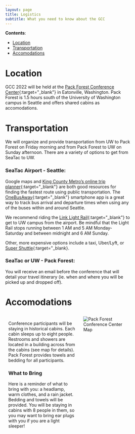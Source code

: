 ```yaml
---
layout: page
title: Logistics
subtitle: What you need to know about the GCC
---
```

__Contents__:
- [Location](#Location)
- [Transportation](#Transportation)
- [Accomodations](#Accomodations)


# Location

GCC 2022 will be held at the [Pack Forest Conference Center](https://www.packforest.org/index.html){:target="_blank"} in Eatonville, Washington. Pack Forest is 1.5 hours south of the University of Washington campus in Seattle and offers shared cabins as accomodations.

# Transportation

We will organize and provide transportation from UW to Pack Forest on Friday morning and from Pack Forest to UW on Sunday afternoon. There are a variety of options to get from SeaTac to UW.

### SeaTac Airport - Seattle:

Google maps and [King County Metro’s online trip planner](http://tripplanner.kingcounty.gov/){:target="_blank"} are both good resources for finding the fastest route using public transportation. The [OneBusAway](http://onebusaway.org/){:target="_blank"} smartphone app is a great way to track bus arrival and departure times when using any of the buses within and around Seattle.

We recommend riding the [Link Light Rail](http://www.soundtransit.org/rider-guide/link-light-rail){:target="_blank"} to get to UW campus from the airport. Be mindful that the Light Rail stops running between 1 AM and 5 AM Monday-Saturday and between midnight and 6 AM Sunday.

Other, more expensive options include a taxi, Uber/Lyft, or [Super Shuttle](http://www.shuttlefare.com/seattle_tacoma_airport_shuttle_sea){:target="_blank}.

### SeaTac or UW - Pack Forest:

You will receive an email before the conference that will detail your travel itinerary (ie. when and where you will be picked up and dropped off).

<style>
* {
  box-sizing: border-box;
}

/* Create two unequal columns that floats next to each other */
.column {
  float: left;
  padding: 10px;
}

.left {
  width: 60%;
}

.right {
  width: 40%;
}

/* Clear floats after the columns */
.row:after {
  content: "";
  display: table;
  clear: both;
}
</style>
</head>
<body>

<h1>Accomodations</h1>

<div class="row">
  <div class="column left" style="background-color: site.page-col;">
    <p>Conference participants will be staying in historical cabins. Each cabin sleeps up to eight people. Restrooms and showers are located in a building across from the cabins (see map for details). Pack Forest provides towels and bedding for all participants.</p>
    <h3>What to Bring</h3>
    <p>Here is a reminder of what to bring with you: a headlamp, warm clothes, and a rain jacket. Bedding and towels will be provided. You will be staying in cabins with 8 people in them, so you may want to bring ear plugs with you if you are a light sleeper!</p>
  </div>
  <div class="column right" style="background-color: site.page-col;">
    <img src="pfcc_map.png" alt="Pack Forest Conference Center Map">
  </div>
</div>

</body>

<!-- 
## Accomodations

Conference participants will be staying in historical cabins. Each cabin sleeps up to eight people. Restrooms and showers are located in a building across from the cabins (see map for details). Pack Forest provides towels and bedding for all participants.

### What to Bring

Here is a reminder of what to bring with you: a headlamp, warm clothes, and a rain jacket. Bedding and towels will be provided. You will be staying in cabins with 8 people in them, so you may want to bring ear plugs with you if you are a light sleeper! -->